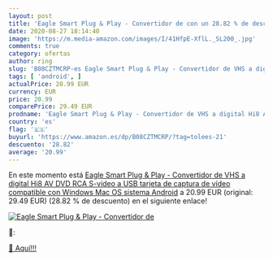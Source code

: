 ```yaml
---
layout: post
title: 'Eagle Smart Plug & Play - Convertidor de con un 28.82 % de descuento'
date: 2020-08-27 18:14:40
image: 'https://m.media-amazon.com/images/I/41HfpE-XflL._SL200_.jpg'
comments: true
category: ofertas
author: ring
slug: 'B08CZTMCRP-es Eagle Smart Plug & Play - Convertidor de VHS a digital Hi8...'
tags: [ 'android', ]
actualPrice: 20.99 EUR
currency: EUR
price: 20.99
comparePrice: 29.49 EUR
prodname: 'Eagle Smart Plug & Play - Convertidor de VHS a digital Hi8 AV DVD RCA S-video a USB tarjeta de captura de vídeo compatible con Windows Mac OS sistema Android'
country: 'es'
flag: '🇪🇸'
buyurl: 'https://www.amazon.es/dp/B08CZTMCRP/?tag=tolees-21'
descuento: '28.82'
average: '20.99'
---
```


En este momento está [Eagle Smart Plug & Play - Convertidor de VHS a digital Hi8 AV DVD RCA S-video a USB tarjeta de captura de vídeo compatible con Windows Mac OS sistema Android](https://www.amazon.es/dp/B08CZTMCRP/?tag=tolees-21) a 20.99 EUR (original: 29.49 EUR) (28.82 %  de descuento) en el siguiente enlace!

[![Eagle Smart Plug & Play - Convertidor de](https://m.media-amazon.com/images/I/41HfpE-XflL._SL200_.jpg)](https://www.amazon.es/dp/B08CZTMCRP/?tag=tolees-21)

🔎:


[🛒 Aquí!!!](https://www.amazon.es/dp/B08CZTMCRP/?tag=tolees-21)

